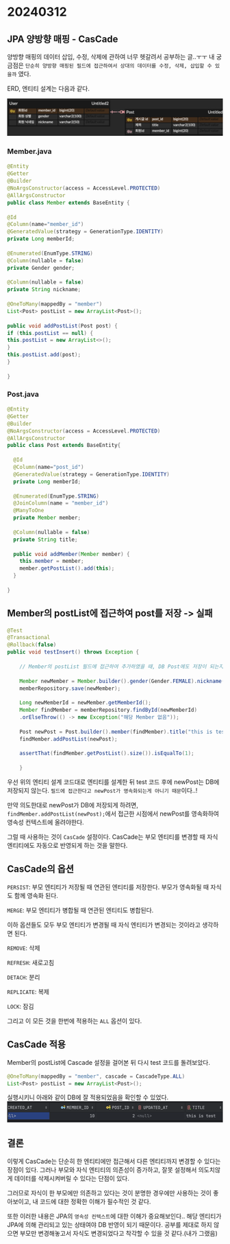 # 20240312 


## JPA 양방향 매핑 - CasCade

양방향 매핑의 데이터 삽입, 수정, 삭제에 관하여 너무 헷갈려서 공부하는 글..ㅜㅜ
내 궁금점은 `단순히 양방향 매핑된 필드에 접근하여서 상대의 데이터를 수정, 삭제, 삽입할 수 있을까` 였다. 

ERD, 엔티티 설계는 다음과 같다.

<img src="img/JPA_test_2.png">

### Member.java
```java
@Entity
@Getter
@Builder
@NoArgsConstructor(access = AccessLevel.PROTECTED)
@AllArgsConstructor
public class Member extends BaseEntity {

@Id
@Column(name="member_id")
@GeneratedValue(strategy = GenerationType.IDENTITY)
private Long memberId;

@Enumerated(EnumType.STRING)
@Column(nullable = false)
private Gender gender;

@Column(nullable = false)
private String nickname;

@OneToMany(mappedBy = "member")
List<Post> postList = new ArrayList<Post>();

public void addPostList(Post post) {
if (this.postList == null) {
this.postList = new ArrayList<>();
}
this.postList.add(post);
}

}
```

### Post.java

```java
@Entity
@Getter
@Builder
@NoArgsConstructor(access = AccessLevel.PROTECTED)
@AllArgsConstructor
public class Post extends BaseEntity{

  @Id
  @Column(name="post_id")
  @GeneratedValue(strategy = GenerationType.IDENTITY)
  private Long memberId;

  @Enumerated(EnumType.STRING)
  @JoinColumn(name = "member_id")
  @ManyToOne
  private Member member;

  @Column(nullable = false)
  private String title;

  public void addMember(Member member) {
    this.member = member;
    member.getPostList().add(this);
  }

}
```


## Member의 postList에 접근하여 post를 저장 -> 실패
```java
@Test
@Transactional
@Rollback(false)
public void testInsert() throws Exception {

    // Member의 postList 필드에 접근하여 추가하였을 때, DB Post에도 저장이 되는지 test

    Member newMember = Member.builder().gender(Gender.FEMALE).nickname("TEST").build();
    memberRepository.save(newMember);

    Long newMemberId = newMember.getMemberId();
    Member findMember = memberRepository.findById(newMemberId)
    .orElseThrow(() -> new Exception("해당 Member 없음"));

    Post newPost = Post.builder().member(findMember).title("this is test").build();
    findMember.addPostList(newPost);

    assertThat(findMember.getPostList().size()).isEqualTo(1);

    }
```
우선 위의 엔티티 설계 코드대로 엔티티를 설계한 뒤 test 코드 후에 newPost는 DB에 저장되지 않는다. `필드에 접근한다고 newPost가 영속화되는게 아니기 때문`이다..! 

만약 의도한대로 newPost가 DB에 저장되게 하려면, `findMember.addPostList(newPost);`에서 접근한 시점에서 newPost를 영속화하여 영속성 컨텍스트에 올려야한다. 

그럴 때 사용하는 것이 `CasCade` 설정이다. CasCade는 부모 엔티티를 변경할 때 자식 엔티티에도 자동으로 반영되게 하는 것을 말한다. 

## CasCade의 옵션

`PERSIST`: 부모 엔티티가 저장될 때 연관된 엔티티를 저장한다. 부모가 영속화될 때 자식도 함께 영속화 된다. 

`MERGE`: 부모 엔티티가 병합될 때 연관된 엔티티도 병합된다.

이하 옵션들도 모두 부모 엔티티가 변경될 때 자식 엔티티가 변경되는 것이라고 생각하면 된다.

`REMOVE`: 삭제

`REFRESH`: 새로고침

`DETACH`: 분리

`REPLICATE`: 복제

`LOCK`: 잠김

그리고 이 모든 것을 한번에 적용하는 `ALL` 옵션이 있다. 

## CasCade 적용

Member의 postList에 Cascade 설정을 걸어본 뒤 다시 test 코드를 돌려보았다.

```java
@OneToMany(mappedBy = "member", cascade = CascadeType.ALL)
List<Post> postList = new ArrayList<Post>();
```

실행시키니 아래와 같이 DB에 잘 적용되었음을 확인할 수 있었다. 
<img src="img/JPA_test_3.png">

## 결론
이렇게 CasCade는 단순히 한 엔티티에만 접근해서 다른 엔티티까지 변경할 수 있다는 장점이 있다. 
그러나 부모와 자식 엔티티의 의존성이 증가하고, 잘못 설정해서 의도치않게 데이터를 삭제시켜버릴 수 있다는 단점이 있다.

그러므로 자식이 한 부모에만 의존하고 있다는 것이 분명한 경우에만 사용하는 것이 좋아보이고, 내 코드에 대한 정확한 이해가 필수적인 것 같다. 

또한 이러한 내용은 JPA의 `영속성 컨텍스트`에 대한 이해가 중요해보인다.. 해당 엔티티가 JPA에 의해 관리되고 있는 상태여야 DB 반영이 되기 때문이다. 
공부를 제대로 하지 않으면 부모만 변경해놓고서 자식도 변경되었다고 착각할 수 있을 것 같다.(내가 그랬음)








